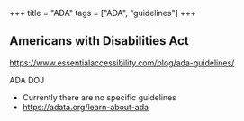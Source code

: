 +++
title = "ADA"
tags = ["ADA", "guidelines"]
+++

## Americans with Disabilities Act

https://www.essentialaccessibility.com/blog/ada-guidelines/

ADA DOJ

- Currently there are no specific guidelines
- https://adata.org/learn-about-ada
